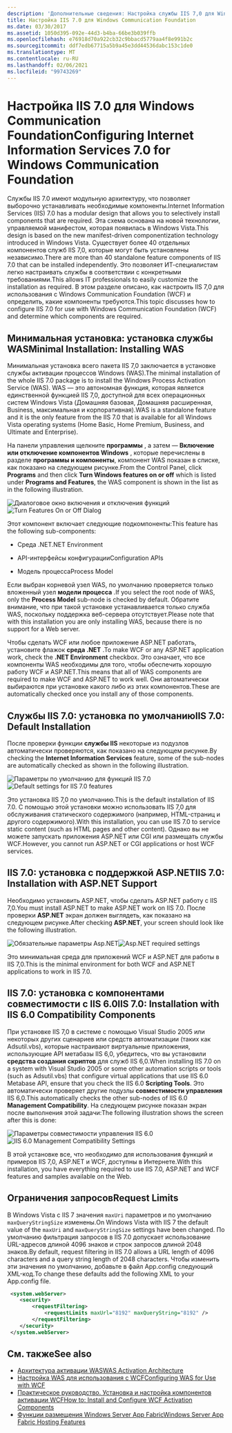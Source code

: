 ```yaml
---
description: 'Дополнительные сведения: Настройка службы IIS 7,0 для Windows Communication Foundation'
title: Настройка IIS 7.0 для Windows Communication Foundation
ms.date: 03/30/2017
ms.assetid: 1050d395-092e-44d3-b4ba-66be3b039ffb
ms.openlocfilehash: e76918d70a922cb32c9bbacd5779aa4f8e991b2c
ms.sourcegitcommit: ddf7edb67715a5b9a45e3dd44536dabc153c1de0
ms.translationtype: MT
ms.contentlocale: ru-RU
ms.lasthandoff: 02/06/2021
ms.locfileid: "99743269"
---
```

# <a name="configuring-internet-information-services-70-for-windows-communication-foundation"></a><span data-ttu-id="19497-103">Настройка IIS 7.0 для Windows Communication Foundation</span><span class="sxs-lookup"><span data-stu-id="19497-103">Configuring Internet Information Services 7.0 for Windows Communication Foundation</span></span>

<span data-ttu-id="19497-104">Службы IIS 7.0 имеют модульную архитектуру, что позволяет выборочно устанавливать необходимые компоненты.</span><span class="sxs-lookup"><span data-stu-id="19497-104">Internet Information Services (IIS) 7.0 has a modular design that allows you to selectively install components that are required.</span></span> <span data-ttu-id="19497-105">Эта схема основана на новой технологии, управляемой манифестом, которая появилась в Windows Vista.</span><span class="sxs-lookup"><span data-stu-id="19497-105">This design is based on the new manifest-driven componentization technology introduced in Windows Vista.</span></span> <span data-ttu-id="19497-106">Существует более 40 отдельных компонентов служб IIS 7,0, которые могут быть установлены независимо.</span><span class="sxs-lookup"><span data-stu-id="19497-106">There are more than 40 standalone feature components of IIS 7.0 that can be installed independently.</span></span> <span data-ttu-id="19497-107">Это позволяет ИТ-специалистам легко настраивать службы в соответствии с конкретными требованиями.</span><span class="sxs-lookup"><span data-stu-id="19497-107">This allows IT professionals to easily customize the installation as required.</span></span> <span data-ttu-id="19497-108">В этом разделе описано, как настроить IIS 7,0 для использования с Windows Communication Foundation (WCF) и определить, какие компоненты требуются.</span><span class="sxs-lookup"><span data-stu-id="19497-108">This topic discusses how to configure IIS 7.0 for use with Windows Communication Foundation (WCF) and determine which components are required.</span></span>

## <a name="minimal-installation-installing-was"></a><span data-ttu-id="19497-109">Минимальная установка: установка службы WAS</span><span class="sxs-lookup"><span data-stu-id="19497-109">Minimal Installation: Installing WAS</span></span>

 <span data-ttu-id="19497-110">Минимальная установка всего пакета IIS 7,0 заключается в установке службы активации процессов Windows (WAS).</span><span class="sxs-lookup"><span data-stu-id="19497-110">The minimal installation of the whole IIS 7.0 package is to install the Windows Process Activation Service (WAS).</span></span> <span data-ttu-id="19497-111">WAS — это автономная функция, которая является единственной функцией IIS 7,0, доступной для всех операционных систем Windows Vista (Домашняя базовая, Домашняя расширенная, Business, максимальная и корпоративная).</span><span class="sxs-lookup"><span data-stu-id="19497-111">WAS is a standalone feature and it is the only feature from the IIS 7.0 that is available for all Windows Vista operating systems (Home Basic, Home Premium, Business, and Ultimate and Enterprise).</span></span>

 <span data-ttu-id="19497-112">На панели управления щелкните **программы** , а затем — **Включение или отключение компонентов Windows** , которые перечислены в разделе **программы и компоненты**, компонент WAS показан в списке, как показано на следующем рисунке.</span><span class="sxs-lookup"><span data-stu-id="19497-112">From the Control Panel, click **Programs** and then click **Turn Windows features on or off** which is listed under **Programs and Features**, the WAS component is shown in the list as in the following illustration.</span></span>

 <span data-ttu-id="19497-113">![Диалоговое окно включения и отключения функций](media/wcfc-turnfeaturesonoroffs.gif "wcfc_TurnFeaturesOnOrOffs")</span><span class="sxs-lookup"><span data-stu-id="19497-113">![Turn Features On or Off Dialog](media/wcfc-turnfeaturesonoroffs.gif "wcfc_TurnFeaturesOnOrOffs")</span></span>

 <span data-ttu-id="19497-114">Этот компонент включает следующие подкомпоненты:</span><span class="sxs-lookup"><span data-stu-id="19497-114">This feature has the following sub-components:</span></span>

- <span data-ttu-id="19497-115">Среда .NET</span><span class="sxs-lookup"><span data-stu-id="19497-115">.NET Environment</span></span>

- <span data-ttu-id="19497-116">API-интерфейсы конфигурации</span><span class="sxs-lookup"><span data-stu-id="19497-116">Configuration APIs</span></span>

- <span data-ttu-id="19497-117">Модель процесса</span><span class="sxs-lookup"><span data-stu-id="19497-117">Process Model</span></span>

 <span data-ttu-id="19497-118">Если выбран корневой узел WAS, по умолчанию проверяется только вложенный узел **модели процесса** .</span><span class="sxs-lookup"><span data-stu-id="19497-118">If you select the root node of WAS, only the **Process Model** sub-node is checked by default.</span></span> <span data-ttu-id="19497-119">Обратите внимание, что при такой установке устанавливается только служба WAS, поскольку поддержка веб-сервера отсутствует.</span><span class="sxs-lookup"><span data-stu-id="19497-119">Please note that with this installation you are only installing WAS, because there is no support for a Web server.</span></span>

 <span data-ttu-id="19497-120">Чтобы сделать WCF или любое приложение ASP.NET работать, установите флажок **среда .NET** .</span><span class="sxs-lookup"><span data-stu-id="19497-120">To make WCF or any ASP.NET application work, check the **.NET Environment** checkbox.</span></span> <span data-ttu-id="19497-121">Это означает, что все компоненты WAS необходимы для того, чтобы обеспечить хорошую работу WCF и ASP.NET.</span><span class="sxs-lookup"><span data-stu-id="19497-121">This means that all of WAS components are required to make WCF and ASP.NET to work well.</span></span> <span data-ttu-id="19497-122">Они автоматически выбираются при установке какого либо из этих компонентов.</span><span class="sxs-lookup"><span data-stu-id="19497-122">These are automatically checked once you install any of those components.</span></span>

## <a name="iis-70-default-installation"></a><span data-ttu-id="19497-123">Службы IIS 7.0: установка по умолчанию</span><span class="sxs-lookup"><span data-stu-id="19497-123">IIS 7.0: Default Installation</span></span>

 <span data-ttu-id="19497-124">После проверки функции **службы IIS** некоторые из подузлов автоматически проверяются, как показано на следующем рисунке.</span><span class="sxs-lookup"><span data-stu-id="19497-124">By checking the **Internet Information Services** feature, some of the sub-nodes are automatically checked as shown in the following illustration.</span></span>

 <span data-ttu-id="19497-125">![Параметры по умолчанию для функций IIS 7.0](media/wcfc-turningfeaturesonoroff2.gif "wcfc_TurningFeaturesOnOrOff2")</span><span class="sxs-lookup"><span data-stu-id="19497-125">![Default settings for IIS 7.0 features](media/wcfc-turningfeaturesonoroff2.gif "wcfc_TurningFeaturesOnOrOff2")</span></span>

 <span data-ttu-id="19497-126">Это установка IIS 7,0 по умолчанию.</span><span class="sxs-lookup"><span data-stu-id="19497-126">This is the default installation of IIS 7.0.</span></span> <span data-ttu-id="19497-127">С помощью этой установки можно использовать IIS 7,0 для обслуживания статического содержимого (например, HTML-страниц и другого содержимого).</span><span class="sxs-lookup"><span data-stu-id="19497-127">With this installation, you can use IIS 7.0 to service static content (such as HTML pages and other content).</span></span> <span data-ttu-id="19497-128">Однако вы не можете запускать приложения ASP.NET или CGI или размещать службы WCF.</span><span class="sxs-lookup"><span data-stu-id="19497-128">However, you cannot run ASP.NET or CGI applications or host WCF services.</span></span>

## <a name="iis-70-installation-with-aspnet-support"></a><span data-ttu-id="19497-129">IIS 7.0: установка с поддержкой ASP.NET</span><span class="sxs-lookup"><span data-stu-id="19497-129">IIS 7.0: Installation with ASP.NET Support</span></span>

 <span data-ttu-id="19497-130">Необходимо установить ASP.NET, чтобы сделать ASP.NET работу с IIS 7,0.</span><span class="sxs-lookup"><span data-stu-id="19497-130">You must install ASP.NET to make ASP.NET work on IIS 7.0.</span></span> <span data-ttu-id="19497-131">После проверки **ASP.NET** экран должен выглядеть, как показано на следующем рисунке.</span><span class="sxs-lookup"><span data-stu-id="19497-131">After checking **ASP.NET**, your screen should look like the following illustration.</span></span>

 <span data-ttu-id="19497-132">![Обязательные параметры Asp.NET](media/wcfc-trunfeaturesonoroff3s.gif "wcfc_TrunFeaturesOnOrOFf3s")</span><span class="sxs-lookup"><span data-stu-id="19497-132">![Asp.NET required settings](media/wcfc-trunfeaturesonoroff3s.gif "wcfc_TrunFeaturesOnOrOFf3s")</span></span>

 <span data-ttu-id="19497-133">Это минимальная среда для приложений WCF и ASP.NET для работы в IIS 7,0.</span><span class="sxs-lookup"><span data-stu-id="19497-133">This is the minimal environment for both WCF and ASP.NET applications to work in IIS 7.0.</span></span>

## <a name="iis-70-installation-with-iis-60-compatibility-components"></a><span data-ttu-id="19497-134">IIS 7.0: установка с компонентами совместимости с IIS 6.0</span><span class="sxs-lookup"><span data-stu-id="19497-134">IIS 7.0: Installation with IIS 6.0 Compatibility Components</span></span>

 <span data-ttu-id="19497-135">При установке IIS 7,0 в системе с помощью Visual Studio 2005 или некоторых других сценариев или средств автоматизации (таких как Adsutil.vbs), которые настраивают виртуальные приложения, использующие API метабазы IIS 6,0, убедитесь, что вы установили **средства создания скриптов** для служб IIS 6,0.</span><span class="sxs-lookup"><span data-stu-id="19497-135">When installing IIS 7.0 on a system with Visual Studio 2005 or some other automation scripts or tools (such as Adsutil.vbs) that configure virtual applications that use IIS 6.0 Metabase API, ensure that you check the IIS 6.0 **Scripting Tools**.</span></span> <span data-ttu-id="19497-136">Это автоматически проверяет другие подузлы **совместимости управления** IIS 6,0.</span><span class="sxs-lookup"><span data-stu-id="19497-136">This automatically checks the other sub-nodes of IIS 6.0 **Management Compatibility**.</span></span> <span data-ttu-id="19497-137">На следующем рисунке показан экран после выполнения этой задачи:</span><span class="sxs-lookup"><span data-stu-id="19497-137">The following illustration shows the screen after this is done:</span></span>

 <span data-ttu-id="19497-138">![Параметры совместимости управления IIS 6.0](media/scfc-turnfeaturesonoroff5s.gif "scfc_TurnFeaturesOnOrOff5s")</span><span class="sxs-lookup"><span data-stu-id="19497-138">![IIS 6.0 Management Compatibility Settings](media/scfc-turnfeaturesonoroff5s.gif "scfc_TurnFeaturesOnOrOff5s")</span></span>

 <span data-ttu-id="19497-139">В этой установке все, что необходимо для использования функций и примеров IIS 7,0, ASP.NET и WCF, доступны в Интернете.</span><span class="sxs-lookup"><span data-stu-id="19497-139">With this installation, you have everything required to use IIS 7.0, ASP.NET and WCF features and samples available on the Web.</span></span>

## <a name="request-limits"></a><span data-ttu-id="19497-140">Ограничения запросов</span><span class="sxs-lookup"><span data-stu-id="19497-140">Request Limits</span></span>

 <span data-ttu-id="19497-141">В Windows Vista с IIS 7 значения `maxUri` параметров и по умолчанию `maxQueryStringSize` изменены.</span><span class="sxs-lookup"><span data-stu-id="19497-141">On Windows Vista with IIS 7 the default value of the `maxUri` and `maxQueryStringSize` settings have been changed.</span></span> <span data-ttu-id="19497-142">По умолчанию фильтрация запросов в IIS 7.0 допускает использование URL-адресов длиной 4096 знаков и строк запросов длиной 2048 знаков.</span><span class="sxs-lookup"><span data-stu-id="19497-142">By default, request filtering in IIS 7.0 allows a URL length of 4096 characters and a query string length of 2048 characters.</span></span> <span data-ttu-id="19497-143">Чтобы изменить эти значения по умолчанию, добавьте в файл App.config следующий XML-код.</span><span class="sxs-lookup"><span data-stu-id="19497-143">To change these defaults add the following XML to your App.config file.</span></span>

```xml
 <system.webServer>
    <security>
        <requestFiltering>
            <requestLimits maxUrl="8192" maxQueryString="8192" />
        </requestFiltering>
    </security>
 </system.webServer>
 ```

## <a name="see-also"></a><span data-ttu-id="19497-144">См. также</span><span class="sxs-lookup"><span data-stu-id="19497-144">See also</span></span>

- [<span data-ttu-id="19497-145">Архитектура активации WAS</span><span class="sxs-lookup"><span data-stu-id="19497-145">WAS Activation Architecture</span></span>](was-activation-architecture.md)
- [<span data-ttu-id="19497-146">Настройка WAS для использования с WCF</span><span class="sxs-lookup"><span data-stu-id="19497-146">Configuring WAS for Use with WCF</span></span>](configuring-the-wpa--service-for-use-with-wcf.md)
- [<span data-ttu-id="19497-147">Практическое руководство. Установка и настройка компонентов активации WCF</span><span class="sxs-lookup"><span data-stu-id="19497-147">How to: Install and Configure WCF Activation Components</span></span>](how-to-install-and-configure-wcf-activation-components.md)
- <span data-ttu-id="19497-148">[Функции размещения Windows Server App Fabric](/previous-versions/appfabric/ee677189(v=azure.10))</span><span class="sxs-lookup"><span data-stu-id="19497-148">[Windows Server App Fabric Hosting Features](/previous-versions/appfabric/ee677189(v=azure.10))</span></span>
